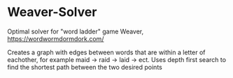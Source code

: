 # Weaver-Solver
Optimal solver for "word ladder" game Weaver, https://wordwormdormdork.com/

Creates a graph with edges between words that are within a letter of eachother, for example maid -> raid -> laid -> ect.
Uses depth first search to find the shortest path between the two desired points
